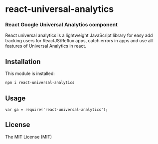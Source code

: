 # react-universal-analytics

### React Google Universal Analytics component

React universal analytics is a lightweight JavaScript library for easy add tracking users for ReactJS/Reflux apps, 
catch errors in apps and use all features of Universal Analytics in react.

## Installation
This module is installed:

```bash
npm i react-universal-analytics
```

## Usage

```
var ga = require('react-universal-analytics');
```


## License

The MIT License (MIT)
